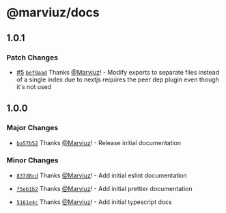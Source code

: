 # @marviuz/docs

## 1.0.1

### Patch Changes

- [#5](https://github.com/Marviuz/style-guide/pull/5) [`bef9aad`](https://github.com/Marviuz/style-guide/commit/bef9aad985b629169745027803d2eb192be3573a) Thanks [@Marviuz](https://github.com/Marviuz)! - Modify exports to separate files instead of a single index due to nextjs requires the peer dep plugin even though it's not used

## 1.0.0

### Major Changes

- [`ba57b52`](https://github.com/Marviuz/style-guide/commit/ba57b528eaec133e7c1eee0d61a04a55ba3975a6) Thanks [@Marviuz](https://github.com/Marviuz)! - Release initial documentation

### Minor Changes

- [`837d8cd`](https://github.com/Marviuz/style-guide/commit/837d8cd125911c3d6941ad4b7a189ff38bc5e010) Thanks [@Marviuz](https://github.com/Marviuz)! - Add initial eslint documentation

- [`f5eb1b2`](https://github.com/Marviuz/style-guide/commit/f5eb1b2aa9c42bfa1c525abdd93f4e74567cff9e) Thanks [@Marviuz](https://github.com/Marviuz)! - Add initial prettier documentation

- [`5161e4c`](https://github.com/Marviuz/style-guide/commit/5161e4c1d885bac100745cce86ef01a53ef2777a) Thanks [@Marviuz](https://github.com/Marviuz)! - Add initial typescript docs
